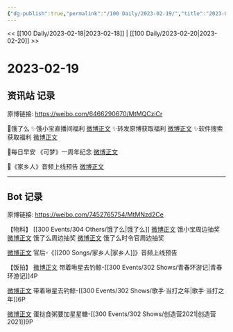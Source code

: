 ```yaml
---
{"dg-publish":true,"permalink":"/100 Daily/2023-02-19/","title":"2023-02-19","created":"2023-02-20T09:50:32.000+08:00","updated":"2023-04-11T14:46:32.193+08:00"}
---
```



<< [[100 Daily/2023-02-18\|2023-02-18]] | [[100 Daily/2023-02-20\|2023-02-20]] >>

# 2023-02-19

## 资讯站 记录

原博链接: https://weibo.com/6466290670/MtMQCziCr

🌟饿了么
✨饿小宝直播间福利 [微博正文](https://m.weibo.cn/6466290670/4870800391803008)
✨转发原博获取福利 [微博正文](https://m.weibo.cn/6466290670/4870813990520317)
✨软件搜索获取福利 [微博正文](https://m.weibo.cn/6466290670/4870838794588474)

🌟每日早安
《可梦》一周年纪念 [微博正文](https://m.weibo.cn/6466290670/4870765406850008)

🌟《家乡人》音频上线预告 [微博正文](https://m.weibo.cn/6466290670/4870908609038748)

---
## Bot 记录

原博链接: https://weibo.com/7452765754/MtMNzd2Ce

【物料】
[[300 Events/304 Others/饿了么\|饿了么]]
[微博正文](https://m.weibo.cn/2606197387/4870797736283498) 饿小宝周边抽奖
[微博正文](https://m.weibo.cn/1282440983/4870797166903405) 饿了么周边抽奖
[微博正文](https://m.weibo.cn/7756461320/4870827370090916) 饿了么时令官周边抽奖

[微博正文](https://m.weibo.cn/5248300719/4870902698743270) 官后-《[[200 Songs/家乡人\|家乡人]]》音频上线预告

【饭拍】
[微博正文](https://m.weibo.cn/3246571812/4870813255991819) 带着啾星去钓鲸-[[300 Events/302 Shows/青春环游记\|青春环游记]]4P

[微博正文](https://m.weibo.cn/3246571812/4870849208782462) 带着啾星去钓鲸-[[300 Events/302 Shows/歌手·当打之年\|歌手·当打之年]]6P

[微博正文](https://m.weibo.cn/6048634807/4870980352344367) 蛋挞食粥要加星星糖-[[300 Events/302 Shows/创造营2021\|创造营2021]]9P
